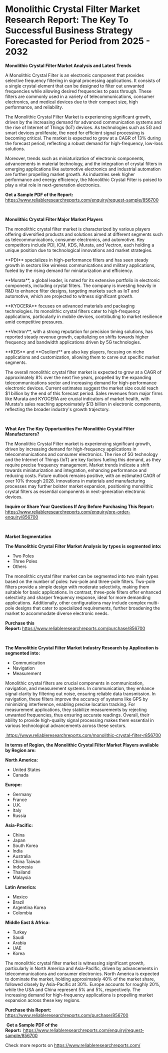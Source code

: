 <p><h1>Monolithic Crystal Filter Market Research Report: The Key To Successful Business Strategy Forecasted for Period from 2025 - 2032</h1></p><p><strong>Monolithic Crystal Filter Market Analysis and Latest Trends</strong></p>
<p><p>A Monolithic Crystal Filter is an electronic component that provides selective frequency filtering in signal processing applications. It consists of a single crystal element that can be designed to filter out unwanted frequencies while allowing desired frequencies to pass through. These filters are commonly used in a variety of telecommunications, consumer electronics, and medical devices due to their compact size, high performance, and reliability.</p><p>The Monolithic Crystal Filter Market is experiencing significant growth, driven by the increasing demand for advanced communication systems and the rise of Internet of Things (IoT) devices. As technologies such as 5G and smart devices proliferate, the need for efficient signal processing is becoming critical. The market is expected to grow at a CAGR of 13% during the forecast period, reflecting a robust demand for high-frequency, low-loss solutions. </p><p>Moreover, trends such as miniaturization of electronic components, advancements in material technology, and the integration of crystal filters in emerging applications like automotive electronics and industrial automation are further propelling market growth. As industries seek higher performance and energy efficiency, the Monolithic Crystal Filter is poised to play a vital role in next-generation electronics.</p></p>
<p><strong>Get a Sample PDF of the Report:&nbsp;</strong> <a href="https://www.reliableresearchreports.com/enquiry/request-sample/856700?utm_campaign=2477&utm_medium=2&utm_source=Github&utm_content=ia&utm_term=11022025&utm_id=monolithic-crystal-filter">https://www.reliableresearchreports.com/enquiry/request-sample/856700</a></p>
<p>&nbsp;</p>
<p><strong>Monolithic Crystal Filter Major Market Players</strong></p>
<p><p>The monolithic crystal filter market is characterized by various players offering diversified products and solutions aimed at different segments such as telecommunications, consumer electronics, and automotive. Key competitors include PDI, ICM, KDS, Murata, and Vectron, each holding a unique position due to technological innovations and market strategies.</p><p>**PDI** specializes in high-performance filters and has seen steady growth in sectors like wireless communications and military applications, fueled by the rising demand for miniaturization and efficiency.</p><p>**Murata**, a global leader, is noted for its extensive portfolio in electronic components, including crystal filters. The company is investing heavily in R&D to enhance filter designs, targeting markets such as IoT and automotive, which are projected to witness significant growth.</p><p>**KYOCERA** focuses on advanced materials and packaging technologies. Its monolithic crystal filters cater to high-frequency applications, particularly in mobile devices, contributing to market resilience amid competitive pressures.</p><p>**Vectron**, with a strong reputation for precision timing solutions, has reported steady revenue growth, capitalizing on shifts towards higher frequency and bandwidth applications driven by 5G technologies.</p><p>**KDS** and **Oscilent** are also key players, focusing on niche applications and customization, allowing them to carve out specific market segments.</p><p>The overall monolithic crystal filter market is expected to grow at a CAGR of approximately 8% over the next five years, propelled by the expanding telecommunications sector and increasing demand for high-performance electronic devices. Current estimates suggest the market size could reach $1 billion by the end of this forecast period. Sales revenues from major firms like Murata and KYOCERA are crucial indicators of market health, with Murata's sales reaching approximately $13 billion in electronic components, reflecting the broader industry's growth trajectory.</p></p>
<p>&nbsp;</p>
<p><strong>What Are The Key Opportunities For Monolithic Crystal Filter Manufacturers?</strong></p>
<p><p>The Monolithic Crystal Filter market is experiencing significant growth, driven by increasing demand for high-frequency applications in telecommunications and consumer electronics. The rise of 5G technology and the Internet of Things (IoT) are key factors fueling this demand, as they require precise frequency management. Market trends indicate a shift towards miniaturization and integration, enhancing performance and reducing costs. Future outlook remains positive, with an estimated CAGR of over 10% through 2028. Innovations in materials and manufacturing processes may further bolster market expansion, positioning monolithic crystal filters as essential components in next-generation electronic devices.</p></p>
<p><strong>Inquire or Share Your Questions If Any Before Purchasing This Report:</strong> <a href="https://www.reliableresearchreports.com/enquiry/pre-order-enquiry/856700?utm_campaign=2477&utm_medium=2&utm_source=Github&utm_content=ia&utm_term=11022025&utm_id=monolithic-crystal-filter">https://www.reliableresearchreports.com/enquiry/pre-order-enquiry/856700</a></p>
<p>&nbsp;</p>
<p><strong>Market Segmentation</strong></p>
<p><strong>The Monolithic Crystal Filter Market Analysis by types is segmented into:</strong></p>
<p><ul><li>Two Poles</li><li>Three Poles</li><li>Others</li></ul></p>
<p><p>The monolithic crystal filter market can be segmented into two main types based on the number of poles: two-pole and three-pole filters. Two-pole filters provide a simple design with moderate selectivity, making them suitable for basic applications. In contrast, three-pole filters offer enhanced selectivity and sharper frequency response, ideal for more demanding applications. Additionally, other configurations may include complex multi-pole designs that cater to specialized requirements, further broadening the market to accommodate diverse electronic needs.</p></p>
<p><strong>Purchase this Report:&nbsp;</strong><a href="https://www.reliableresearchreports.com/purchase/856700?utm_campaign=2477&utm_medium=2&utm_source=Github&utm_content=ia&utm_term=11022025&utm_id=monolithic-crystal-filter">https://www.reliableresearchreports.com/purchase/856700</a></p>
<p>&nbsp;</p>
<p><strong>The Monolithic Crystal Filter Market Industry Research by Application is segmented into:</strong></p>
<p><ul><li>Communication</li><li>Navigation</li><li>Measurement</li></ul></p>
<p><p>Monolithic crystal filters are crucial components in communication, navigation, and measurement systems. In communication, they enhance signal clarity by filtering out noise, ensuring reliable data transmission. In navigation, these filters improve the accuracy of systems like GPS by minimizing interference, enabling precise location tracking. For measurement applications, they stabilize measurements by rejecting unwanted frequencies, thus ensuring accurate readings. Overall, their ability to provide high-quality signal processing makes them essential in various technological advancements across these sectors.</p></p>
<p><a href="https://www.reliableresearchreports.com/monolithic-crystal-filter-r856700?utm_campaign=2477&utm_medium=2&utm_source=Github&utm_content=ia&utm_term=11022025&utm_id=monolithic-crystal-filter">&nbsp;https://www.reliableresearchreports.com/monolithic-crystal-filter-r856700</a></p>
<p><strong>In terms of Region, the Monolithic Crystal Filter Market Players available by Region are:</strong></p>
<p>
    <p> <strong> North America: </strong>
        <ul>
            <li>United States</li>
            <li>Canada</li>
        </ul>
        </p> 
    <p> <strong> Europe: </strong>
        <ul>
            <li>Germany</li>
            <li>France</li>
            <li>U.K.</li>
            <li>Italy</li>
            <li>Russia</li>
        </ul>
        </p> 
    <p> <strong> Asia-Pacific: </strong>
        <ul>
            <li>China</li>
            <li>Japan</li>
            <li>South Korea</li>
            <li>India</li>
            <li>Australia</li>
            <li>China Taiwan</li>
            <li>Indonesia</li>
            <li>Thailand</li>
            <li>Malaysia</li>
        </ul>
        </p> 
    <p> <strong> Latin America: </strong>
        <ul>
            <li>Mexico</li>
            <li>Brazil</li>
            <li>Argentina Korea</li>
            <li>Colombia</li>
        </ul>
        </p> 
    <p> <strong> Middle East & Africa: </strong>
        <ul>
            <li>Turkey</li>
            <li>Saudi</li>
            <li>Arabia</li>
            <li>UAE</li>
            <li>Korea</li>
        </ul>
    </p>
    </p>
<p><p>The monolithic crystal filter market is witnessing significant growth, particularly in North America and Asia-Pacific, driven by advancements in telecommunications and consumer electronics. North America is expected to dominate the market, holding approximately 40% of the market share, followed closely by Asia-Pacific at 30%. Europe accounts for roughly 20%, while the USA and China represent 5% and 5%, respectively. The increasing demand for high-frequency applications is propelling market expansion across these key regions.</p></p>
<p><strong>Purchase this Report: </strong><a href="https://www.reliableresearchreports.com/purchase/856700?utm_campaign=2477&utm_medium=2&utm_source=Github&utm_content=ia&utm_term=11022025&utm_id=monolithic-crystal-filter">https://www.reliableresearchreports.com/purchase/856700</a></p>
<p>&nbsp;<strong>Get a Sample PDF of the Report:&nbsp;&nbsp;</strong><a href="https://www.reliableresearchreports.com/enquiry/request-sample/856700?utm_campaign=2477&utm_medium=2&utm_source=Github&utm_content=ia&utm_term=11022025&utm_id=monolithic-crystal-filter">https://www.reliableresearchreports.com/enquiry/request-sample/856700</a></p>
<p><strong></strong></p>
<p>Check more reports on <a href="https://www.reliableresearchreports.com/?utm_campaign=2477&utm_medium=2&utm_source=Github&utm_content=ia&utm_term=11022025&utm_id=monolithic-crystal-filter">https://www.reliableresearchreports.com/</a></p>